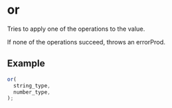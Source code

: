 # or

Tries to apply one of the operations to the value.

If none of the operations succeed, throws an errorProd.

## Example

```ts
or(
  string_type,
  number_type,
);
```
